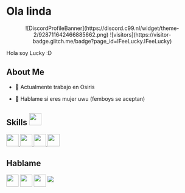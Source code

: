

<h1>Ola linda</h1>
<p align='center'>
![DiscordProfileBanner](https://discord.c99.nl/widget/theme-2/928711642466885662.png)
![visitors](https://visitor-badge.glitch.me/badge?page_id=IFeeLucky.IFeeLucky)

</p>
<div size='20px'> Hola soy Lucky :D
</div>

<h2> About Me </h2>



- 🔭 Actualmente trabajo en Osiris


- 💬 Hablame si eres mujer uwu (femboys se aceptan)

<h2> Skills <img src = "https://media2.giphy.com/media/QssGEmpkyEOhBCb7e1/giphy.gif?cid=ecf05e47a0n3gi1bfqntqmob8g9aid1oyj2wr3ds3mg700bl&rid=giphy.gif" width = 32px> </h2>
<a href= https://github.com/IFeeLucky?tab=repositories&q=&type=&language=python&sort= > <img width ='32px' src ='https://raw.githubusercontent.com/rahulbanerjee26/githubAboutMeGenerator/main/icons/python.svg'> </a>
<a href= https://github.com/IFeeLucky?tab=repositories&q=&type=&language=javascript&sort= > <img width ='32px' src ='https://raw.githubusercontent.com/rahulbanerjee26/githubAboutMeGenerator/main/icons/javascript.svg'> </a>
<a href= https://github.com/IFeeLucky?tab=repositories&q=&type=&language=html&sort= > <img width ='32px' src ='https://raw.githubusercontent.com/rahulbanerjee26/githubAboutMeGenerator/main/icons/html.svg'> </a>
<a href= https://github.com/IFeeLucky?tab=repositories&q=&type=&language=css&sort= > <img width ='32px' src ='https://raw.githubusercontent.com/rahulbanerjee26/githubAboutMeGenerator/main/icons/css.svg'> </a>


<h2> Hablame</h2>
<a target = "_blank" href = "https://discord.gg/HBaFfgGgj3"> <img width = '32px' align= 'center' src="https://i.imgur.com/EcWVsbJ.png"/></a> 
<a target = "_blank" href = 'https://ifeelucky.netlify.app/'> <img width = '32px' align= 'center' src="https://raw.githubusercontent.com/rahulbanerjee26/githubAboutMeGenerator/main/icons/portfolio.png"/></a> 
<a target = "_blank" href = 'https://www.github.com/IFeeLucky'> <img width = '32px' align= 'center' src="https://raw.githubusercontent.com/rahulbanerjee26/githubAboutMeGenerator/main/icons/github.svg"/></a> 


<img src="https://github-readme-stats.vercel.app/api/top-langs/?username=ifeellucky&hide_border=true&layout=compact&show_icons=true&title_color=fff&icon_color=2da676&text_color=9f9f9f&bg_color=00000000" />
<br>





